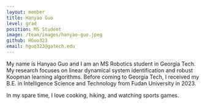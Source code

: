 ```yaml
---
layout: member
title: Hanyao Guo
level: grad
position: MS Student
image: /team/images/hanyao-guo.jpeg
github: HGuo323
email: hguo323@gatech.edu
---
```


My name is Hanyao Guo and I am an MS Robotics student in Georgia Tech. My research focuses on linear dynamical system identification and robust Koopman learning algorithms. Before coming to Georgia Tech, I received my B.E. in Intelligence Science and Technology from Fudan University in 2023.

In my spare time, I love cooking, hiking, and watching sports games.
